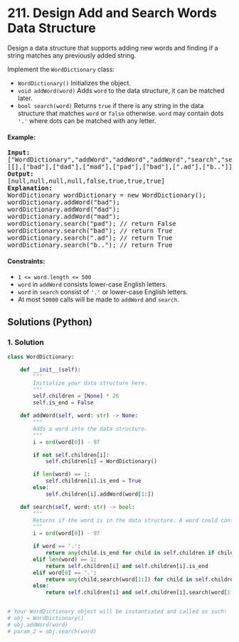 # 211. Design Add and Search Words Data Structure
Design a data structure that supports adding new words and finding if a string matches any previously added string.

Implement the `WordDictionary` class:
* `WordDictionary()` Initializes the object.
* `void addWord(word)` Adds `word` to the data structure, it can be matched later.
* `bool search(word)` Returns `true` if there is any string in the data structure that matches `word` or `false` otherwise. `word` may contain dots `'.'` where dots can be matched with any letter.

#### Example:
<pre>
<strong>Input:</strong>
["WordDictionary","addWord","addWord","addWord","search","search","search","search"]
[[],["bad"],["dad"],["mad"],["pad"],["bad"],[".ad"],["b.."]]
<strong>Output:</strong>
[null,null,null,null,false,true,true,true]
<strong>Explanation:</strong>
WordDictionary wordDictionary = new WordDictionary();
wordDictionary.addWord("bad");
wordDictionary.addWord("dad");
wordDictionary.addWord("mad");
wordDictionary.search("pad"); // return False
wordDictionary.search("bad"); // return True
wordDictionary.search(".ad"); // return True
wordDictionary.search("b.."); // return True
</pre>

#### Constraints:
* `1 <= word.length <= 500`
* `word` in `addWord` consists lower-case English letters.
* `word` in `search` consist of  `'.'` or lower-case English letters.
* At most `50000` calls will be made to `addWord` and `search`.

## Solutions (Python)

### 1. Solution
```Python
class WordDictionary:

    def __init__(self):
        """
        Initialize your data structure here.
        """
        self.children = [None] * 26
        self.is_end = False

    def addWord(self, word: str) -> None:
        """
        Adds a word into the data structure.
        """
        i = ord(word[0]) - 97

        if not self.children[i]:
            self.children[i] = WordDictionary()

        if len(word) == 1:
            self.children[i].is_end = True
        else:
            self.children[i].addWord(word[1:])

    def search(self, word: str) -> bool:
        """
        Returns if the word is in the data structure. A word could contain the dot character '.' to represent any one letter.
        """
        i = ord(word[0]) - 97

        if word == '.':
            return any(child.is_end for child in self.children if child)
        elif len(word) == 1:
            return self.children[i] and self.children[i].is_end
        elif word[0] == '.':
            return any(child.search(word[1:]) for child in self.children if child)
        else:
            return self.children[i] and self.children[i].search(word[1:])


# Your WordDictionary object will be instantiated and called as such:
# obj = WordDictionary()
# obj.addWord(word)
# param_2 = obj.search(word)
```
